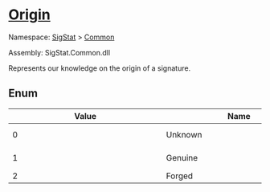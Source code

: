 # [Origin](./Origin.md)
Namespace: [SigStat]() > [Common](./README.md)

Assembly: SigStat.Common.dll


Represents our knowledge on the origin of a signature.

##	Enum

| Value | Name | Summary | 
| --- | --- | --- | 
| <div style="width:290px">0</div>| <div style="width:290px">Unknown</div>| <div style="width:290px">Use this in practice before a signature is verified.</div>| <br>
| <div style="width:290px">1</div>| <div style="width:290px">Genuine</div>| <div style="width:290px">The [Signature](https://github.com/hargitomi97/sigstat/blob/master/docs/md/SigStat/Common/Signature.md)'s origin is verified to be from [Signature.Signer](https://github.com/hargitomi97/sigstat/blob/master/docs/md/SigStat/Common/Signature.md)</div>| <br>
| <div style="width:290px">2</div>| <div style="width:290px">Forged</div>| <div style="width:290px">The [Signature](https://github.com/hargitomi97/sigstat/blob/master/docs/md/SigStat/Common/Signature.md) is a forgery.</div>| <br>


